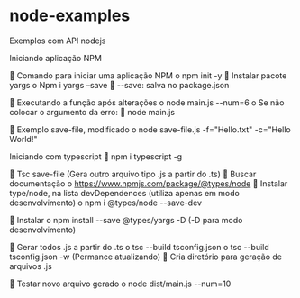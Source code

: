 # node-examples
Exemplos com API nodejs

Iniciando aplicação NPM

	Comando para iniciar uma aplicação NPM
o	npm init -y
	Instalar pacote yargs
o	Npm i yargs –save
	--save: salva no package.json

	Executando a função após alterações
o	node main.js --num=6
o	Se não colocar o argumento da erro:
	node main.js

	Exemplo save-file, modificado
o	node save-file.js -f="Hello.txt" -c="Hello World!"

Iniciando com typescript
	npm i typescript -g

	Tsc save-file (Gera outro arquivo tipo .js a partir do .ts)
	Buscar documentação
o	https://www.npmjs.com/package/@types/node
	Instalar type/node, na lista devDependences (utiliza apenas em modo desenvolvimento)
o	npm i @types/node --save-dev

	Instalar
o	npm install --save @types/yargs -D (-D para modo desenvolvimento)

	Gerar todos .js a partir do .ts 
o	tsc --build tsconfig.json
o	tsc --build tsconfig.json -w (Permance atualizando)
	Cria diretório para geração de arquivos .js

	Testar novo arquivo gerado
o	node dist/main.js --num=10
